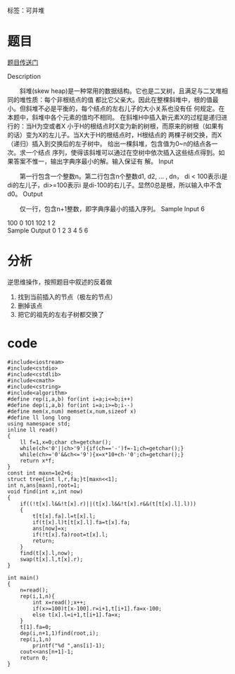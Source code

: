 ﻿---
tags: 
 - 数据结构-左偏树
grammar_cjkRuby: true
catalog: true
layout:  post
header-img: "img/header/P9.jpg"
preview-img: "/img/preview/P49.jpg"
---

标签：可并堆

# 题目

[题目传送门](http://www.lydsy.com/JudgeOnline/problem.php?id=1078)

Description

　　斜堆(skew heap)是一种常用的数据结构。它也是二叉树，且满足与二叉堆相同的堆性质：每个非根结点的值
都比它父亲大。因此在整棵斜堆中，根的值最小。但斜堆不必是平衡的，每个结点的左右儿子的大小关系也没有任
何规定。在本题中，斜堆中各个元素的值均不相同。 在斜堆H中插入新元素X的过程是递归进行的：当H为空或者X
小于H的根结点时X变为新的树根，而原来的树根（如果有的话）变为X的左儿子。当X大于H的根结点时，H根结点的
两棵子树交换，而X（递归）插入到交换后的左子树中。 给出一棵斜堆，包含值为0~n的结点各一次。求一个结点
序列，使得该斜堆可以通过在空树中依次插入这些结点得到。如果答案不惟一，输出字典序最小的解。输入保证有
解。
Input

　　第一行包含一个整数n。第二行包含n个整数d1, d2, ... , dn， di < 100表示i是di的左儿子，di>=100表示i
是di-100的右儿子。显然0总是根，所以输入中不含d0。
Output

　　仅一行，包含n+1整数，即字典序最小的插入序列。
Sample Input
6

100 0 101 102 1 2	
Sample Output
0 1 2 3 4 5 6

# 分析

逆思维操作，按照题目中叙述的反着做

 1. 找到当前插入的节点（极左的节点）
 2. 删掉该点
 3. 把它的祖先的左右子树都交换了

# code

```
#include<iostream>
#include<cstdio>
#include<cstdlib>
#include<cmath>
#include<cstring>
#include<algorithm>
#define rep(i,a,b) for(int i=a;i<=b;i++)
#define dep(i,a,b) for(int i=a;i>=b;i--)
#define mem(x,num) memset(x,num,sizeof x)
#define ll long long
using namespace std;
inline ll read()
{
	ll f=1,x=0;char ch=getchar();
	while(ch<'0'||ch>'9'){if(ch=='-')f=-1;ch=getchar();}
	while(ch>='0'&&ch<='9'){x=x*10+ch-'0';ch=getchar();}
	return x*f;
}
const int maxn=1e2+6;
struct tree{int l,r,fa;}t[maxn<<1];
int n,ans[maxn],root=1;
void find(int x,int now)
{
	if((!t[x].l&&!t[x].r)||(t[x].l&&!t[x].r&&(t[t[x].l].l)))
	{
		t[t[x].fa].l=t[x].l;
		if(t[x].l)t[t[x].l].fa=t[x].fa;
		ans[now]=x;
		if(!t[x].fa)root=t[x].l;
		return;
	}
	find(t[x].l,now);
	swap(t[x].l,t[x].r);
}

int main()
{
	n=read();
	rep(i,1,n){
		int x=read();x++;
		if(x>=100)t[x-100].r=i+1,t[i+1].fa=x-100;
		else t[x].l=i+1,t[i+1].fa=x;
	}
	t[1].fa=0;
	dep(i,n+1,1)find(root,i);
	rep(i,1,n)
		printf("%d ",ans[i]-1);
	cout<<ans[n+1]-1;
	return 0;
}
		
```

